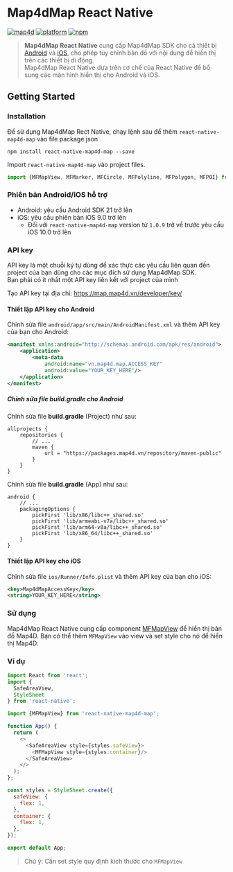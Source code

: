 # Map4dMap React Native
[![map4d](https://img.shields.io/badge/map4d-map-orange)](https://map4d.vn/)
[![platform](https://img.shields.io/badge/platform-reactnative-61dafb.svg)](https://reactnative.dev/)
[![npm](https://img.shields.io/npm/v/react-native-map4d-map)](https://www.npmjs.com/package/react-native-map4d-map)


> **Map4dMap React Native** cung cấp Map4dMap SDK cho cả thiết bị [Android](https://docs.map4d.vn/map4d-map/android/) và [iOS](https://docs.map4d.vn/map4d-map/android/), cho phép tùy chỉnh bản đồ với nội dung để hiển thị trên các thiết bị di động.  
> Map4dMap React Native dựa trên cơ chế của React Native để bổ sung các màn hình hiển thị cho Android và iOS.

## Getting Started

### Installation

Để sử dụng Map4dMap Rect Native, chạy lệnh sau để thêm `react-native-map4d-map` vào file package.json

```shell
npm install react-native-map4d-map --save
```

Import `react-native-map4d-map` vào project files.

```js
import {MFMapView, MFMarker, MFCircle, MFPolyline, MFPolygon, MFPOI} from 'react-native-map4d-map'
```

### Phiên bản Android/iOS hỗ trợ

* Android: yêu cầu Android SDK 21 trở lên
* iOS: yêu cầu phiên bản iOS 9.0 trở lên
  * Đối với `react-native-map4d-map` version từ `1.0.9` trở về trước yêu cầu iOS 10.0  trở lên

### API key

API key là một chuỗi ký tự dùng để xác thực các yêu cầu liên quan đến project của bạn dùng cho các mục đích sử dụng Map4dMap SDK.  
Bạn phải có ít nhất một API key liên kết với project của mình

Tạo API key tại địa chỉ: <https://map.map4d.vn/developer/key/>

#### Thiết lập API key cho Android

Chỉnh sửa file `android/app/src/main/AndroidManifest.xml` và thêm API key của bạn cho Android:

```xml
<manifest xmlns:android="http://schemas.android.com/apk/res/android">
    <application>
        <meta-data
            android:name="vn.map4d.map.ACCESS_KEY"
            android:value="YOUR_KEY_HERE"/>
    </application>
</manifest>
```

##### Chỉnh sửa file build.gradle cho Android

Chỉnh sửa file **build.gradle** (Project) như sau:
```
allprojects {
    repositories {
        // ...
        maven {
            url = "https://packages.map4d.vn/repository/maven-public"
        }
    }
}

```

Chỉnh sửa file **build.gradle** (App) như sau:
```
android {
    // ...
    packagingOptions {
        pickFirst 'lib/x86/libc++_shared.so'
        pickFirst 'lib/armeabi-v7a/libc++_shared.so'
        pickFirst 'lib/arm64-v8a/libc++_shared.so'
        pickFirst 'lib/x86_64/libc++_shared.so'
    }
}
```

#### Thiết lập API key cho iOS

Chỉnh sửa file `ios/Runner/Info.plist` và thêm API key của bạn cho iOS:

```xml
<key>Map4dMapAccessKey</key>
<string>YOUR_KEY_HERE</string>
```

### Sử dụng

Map4dMap React Native cung cấp component [MFMapView](./guides/mapview) để hiển thị bản đồ Map4D. Bạn có thể thêm `MFMapView` vào view và set style cho nó để hiển thị Map4D.

### Ví dụ

```js
import React from 'react';
import {
  SafeAreaView,
  StyleSheet
} from 'react-native';

import {MFMapView} from 'react-native-map4d-map';

function App() {
  return (
    <>
      <SafeAreaView style={styles.safeView}>
        <MFMapView style={styles.container}/>
      </SafeAreaView>
    </>
  );
};

const styles = StyleSheet.create({
  safeView: {
    flex: 1,
  },
  container: {
    flex: 1,
  },
});

export default App;
```

> Chú ý: Cần set style quy định kích thước cho `MFMapView`
